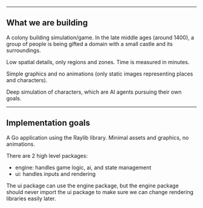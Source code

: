 --------------------
What we are building
--------------------

A colony building simulation/game. In the late middle ages (around 1400), a group of people is being gifted a domain with a small castle and its surroundings.

Low spatial details, only regions and zones. Time is measured in minutes.

Simple graphics and no animations (only static images representing places and characters).

Deep simulation of characters, which are AI agents pursuing their own goals.

--------------------
Implementation goals
--------------------

A Go application using the Raylib library.
Minimal assets and graphics, no animations.

There are 2 high level packages:
- engine: handles game logic, ai, and state management
- ui: handles inputs and rendering

The ui package can use the engine package, but the engine package should never import the ui package to make sure we can change rendering libraries easily later.